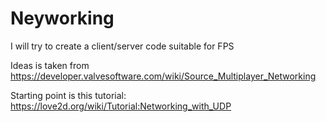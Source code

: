 Neyworking
==========

I will try to create a client/server code suitable for FPS

Ideas is taken from https://developer.valvesoftware.com/wiki/Source_Multiplayer_Networking

Starting point is this tutorial: https://love2d.org/wiki/Tutorial:Networking_with_UDP